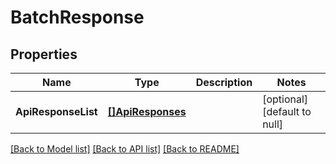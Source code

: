 # BatchResponse

## Properties
Name | Type | Description | Notes
------------ | ------------- | ------------- | -------------
**ApiResponseList** | [**[]ApiResponses**](api_responses.md) |  | [optional] [default to null]

[[Back to Model list]](../README.md#documentation-for-models) [[Back to API list]](../README.md#documentation-for-api-endpoints) [[Back to README]](../README.md)
